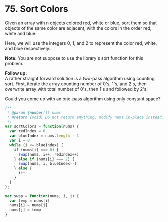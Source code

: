 # 75. Sort Colors

Given an array with n objects colored red, white or blue, sort them so that objects of the same color are adjacent, with the colors in the order red, white and blue.

Here, we will use the integers 0, 1, and 2 to represent the color red, white, and blue respectively.

**Note:**
You are not suppose to use the library's sort function for this problem.

**Follow up:**  
A rather straight forward solution is a two-pass algorithm using counting sort.
First, iterate the array counting number of 0's, 1's, and 2's, then overwrite array with total number of 0's, then 1's and followed by 2's.

Could you come up with an one-pass algorithm using only constant space?

```javascript
/**
 * @param {number[]} nums
 * @return {void} Do not return anything, modify nums in-place instead.
 */
var sortColors = function(nums) {
  var redIndex = 0
  var blueIndex = nums.length - 1
  var i = 0
  while (i <= blueIndex) {
    if (nums[i] === 0) {
      swap(nums, i++, redIndex++)
    } else if (nums[i] === 2) {
      swap(nums, i, blueIndex--)
    } else {
      i++
    }
  }
};

var swap = function(nums, i, j) {
  var temp = nums[i]
  nums[i] = nums[j]
  nums[j] = temp
}
```
